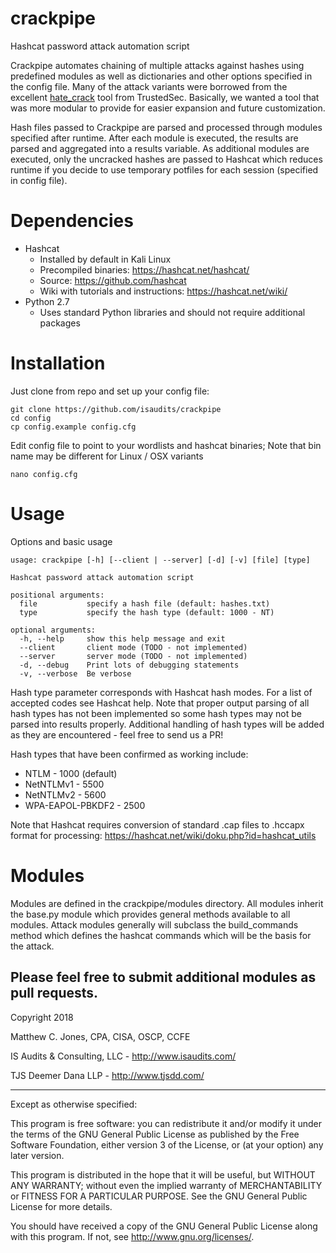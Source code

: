 crackpipe
===========

Hashcat password attack automation script

Crackpipe automates chaining of multiple attacks against hashes using predefined
modules as well as dictionaries and other options specified in the config file.
Many of the attack variants were borrowed from the excellent
[hate_crack](https://github.com/trustedsec/hate_crack) tool from TrustedSec.
Basically, we wanted a tool that was more modular to provide for easier expansion
and future customization.

Hash files passed to Crackpipe are parsed and processed through modules specified
after runtime. After each module is executed, the results are parsed and aggregated
into a results variable. As additional modules are executed, only the uncracked
hashes are passed to Hashcat which reduces runtime if you decide to use temporary
potfiles for each session (specified in config file).

# Dependencies
* Hashcat
    - Installed by default in Kali Linux
    - Precompiled binaries: https://hashcat.net/hashcat/
    - Source: https://github.com/hashcat
    - Wiki with tutorials and instructions: https://hashcat.net/wiki/
* Python 2.7
    - Uses standard Python libraries and should not require additional packages

# Installation

Just clone from repo and set up your config file:

    git clone https://github.com/isaudits/crackpipe
    cd config
    cp config.example config.cfg
    
Edit config file to point to your wordlists and hashcat binaries; Note that bin
name may be different for Linux / OSX variants

    nano config.cfg
    
# Usage

Options and basic usage

    usage: crackpipe [-h] [--client | --server] [-d] [-v] [file] [type]
    
    Hashcat password attack automation script
    
    positional arguments:
      file           specify a hash file (default: hashes.txt)
      type           specify the hash type (default: 1000 - NT)
    
    optional arguments:
      -h, --help     show this help message and exit
      --client       client mode (TODO - not implemented)
      --server       server mode (TODO - not implemented)
      -d, --debug    Print lots of debugging statements
      -v, --verbose  Be verbose

Hash type parameter corresponds with Hashcat hash modes. For a list of accepted
codes see Hashcat help. Note that proper output parsing of all hash types has not
been implemented so some hash types may not be parsed into results properly.
Additional handling of hash types will be added as they are encountered - feel free
to send us a PR!

Hash types that have been confirmed as working include:
* NTLM - 1000 (default)
* NetNTLMv1 - 5500
* NetNTLMv2 - 5600
* WPA-EAPOL-PBKDF2 - 2500

Note that Hashcat requires conversion of standard .cap files to .hccapx format for
processing: https://hashcat.net/wiki/doku.php?id=hashcat_utils

# Modules
Modules are defined in the crackpipe/modules directory. All modules inherit the
base.py module which provides general methods available to all modules. Attack modules
generally will subclass the build_commands method which defines the hashcat commands
which will be the basis for the attack.

Please feel free to submit additional modules as pull requests.
--------------------------------------------------------------------------------

Copyright 2018

Matthew C. Jones, CPA, CISA, OSCP, CCFE

IS Audits & Consulting, LLC - <http://www.isaudits.com/>

TJS Deemer Dana LLP - <http://www.tjsdd.com/>

--------------------------------------------------------------------------------

Except as otherwise specified:

This program is free software: you can redistribute it and/or modify it under
the terms of the GNU General Public License as published by the Free Software
Foundation, either version 3 of the License, or (at your option) any later
version.

This program is distributed in the hope that it will be useful, but WITHOUT ANY
WARRANTY; without even the implied warranty of MERCHANTABILITY or FITNESS FOR A
PARTICULAR PURPOSE. See the GNU General Public License for more details.

You should have received a copy of the GNU General Public License along with
this program. If not, see <http://www.gnu.org/licenses/>.
